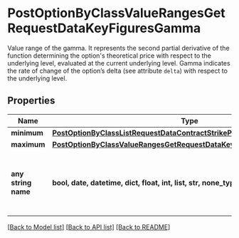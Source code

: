 # PostOptionByClassValueRangesGetRequestDataKeyFiguresGamma

Value range of the gamma. It represents the second partial derivative of the function determining the option's theoretical price with respect to the underlying level, evaluated at the current underlying level. Gamma indicates the rate of change of the option’s delta (see attribute `delta`) with respect to the underlying level.

## Properties
Name | Type | Description | Notes
------------ | ------------- | ------------- | -------------
**minimum** | [**PostOptionByClassListRequestDataContractStrikePriceMinimum**](PostOptionByClassListRequestDataContractStrikePriceMinimum.md) |  | [optional] 
**maximum** | [**PostOptionByClassValueRangesGetRequestDataKeyFiguresLeverageMaximum**](PostOptionByClassValueRangesGetRequestDataKeyFiguresLeverageMaximum.md) |  | [optional] 
**any string name** | **bool, date, datetime, dict, float, int, list, str, none_type** | any string name can be used but the value must be the correct type | [optional]

[[Back to Model list]](../README.md#documentation-for-models) [[Back to API list]](../README.md#documentation-for-api-endpoints) [[Back to README]](../README.md)


